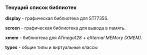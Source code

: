 ### Текущий список библиотек

**display** - графическая библиотека для ST7735S.

**screen** - графическая библиотека для вывода в память.

**xmem** - библиотека для *ATmega128 + eXternal MEMory (XMEM)*.

**types** - общие типы и виртуальные классы
